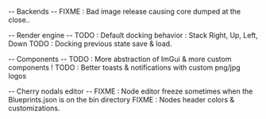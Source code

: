 -- Backends --
FIXME : Bad image release causing core dumped at the close..

-- Render engine --
TODO : Default docking behavior : Stack Right, Up, Left, Down
TODO : Docking previous state save & load.

-- Components -- 
TODO : More abstraction of ImGui & more custom components !
TODO : Better toasts & notifications with custom png/jpg logos

-- Cherry nodals editor --
FIXME : Node editor freeze sometimes when the Blueprints.json is on the bin directory
FIXME : Nodes header colors & customizations.